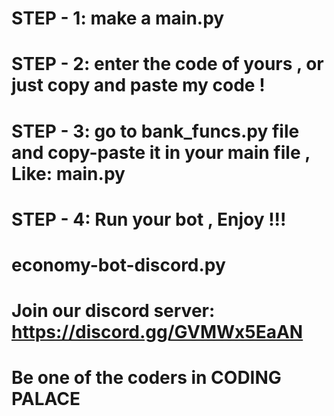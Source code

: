 # STEP - 1: make a main.py 
# STEP - 2: enter the code of yours , or just copy and paste my code !
# STEP - 3: go to bank_funcs.py file and copy-paste it in your main file , Like: main.py
# STEP - 4: Run your bot , Enjoy !!!


# economy-bot-discord.py
# Join our discord server: https://discord.gg/GVMWx5EaAN
# Be one of the coders in CODING PALACE
